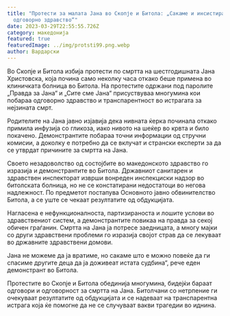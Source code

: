 ```yaml
---
title: "Протести за малата Јана во Скопје и Битола: „Сакаме и инсистираме на
  одговорно здравство“"
date: 2023-03-29T22:55:55.726Z
category: македонија
featured: true
featuredImage: ../img/protsti99.png.webp
author: Вардарски
---
```


Во Скопје и Битола избија протести по смртта на шестгодишната Јана Христовска, која почина само неколку часа откако беше примена во клиничката болница во Битола. На протестите одржани под паролите „Правда за Јана“ и „Сите сме Јана“ присуствуваа многумина кои побараа одговорно здравство и транспарентност во истрагата за нејзината смрт.

Родителите на Јана јавно изјавија дека нивната ќерка починала откако примила инфузија со гликоза, иако нивото на шеќер во крвта и било покачено. Демонстрантите побараа точни информации од стручни комисии, а доколку е потребно да се вклучат и странски експерти за да се утврдат причините за смртта на Јана.

Своето незадоволство од состојбите во македонското здравство го изразија и демонстрантите во Битола. Државниот санитарен и здравствен инспекторат изврши вонреден инспекциски надзор во битолската болница, но не се констатирани недостатоци во негова надлежност. По предметот постапува Основното јавно обвинителство Битола, а се уште се чекаат резултатите од обдукцијата.

Нагласена е нефункционалноста, партизираноста и лошите услови во здравствениот систем, а демонстрантите повикаа на правда за секој обичен граѓанин. Смртта на Јана ја потресе заедницата, а многу мајки со други здравствени проблеми го изразија својот страв да се лекуваат во државните здравствени домови.

Јана не можеме да ја вратиме, но сакаме што е можно повеќе да ги спасиме другите деца да ја доживеат истата судбина“, рече еден демонстрант во Битола.

Протестите во Скопје и Битола обединија многумина, бидејќи бараат одговори и одговорност за смртта на Јана. Битолчани со нетрпение ги очекуваат резултатите од обдукцијата и се надеваат на транспарентна истрага која ќе помогне да не се случуваат вакви трагедии во иднина.
